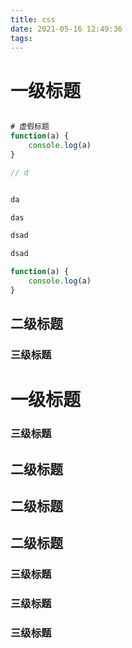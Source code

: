 ```yaml
---
title: css
date: 2021-05-16 12:49:36
tags:
---
```


# 一级标题
``` javascript

# 虚假标题
function(a) {
    console.log(a)
}

// d


da

das

dsad

dsad

function(a) {
    console.log(a)
}


```

## 二级标题


### 三级标题


# 一级标题

### 三级标题


## 二级标题
## 二级标题
## 二级标题
### 三级标题
### 三级标题

### 三级标题


